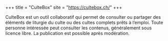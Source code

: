 +++
title = "CulteBox"
site = "https://cultebox.ch/"
+++

CulteBox est un outil collaboratif qui permet de consulter ou partager des éléments de liturgie du culte ou des cultes complets prêts à l’emploi. Toute personne intéressée peut consulter les contenus, généralement sous licence libre. La publication est possible après modération.
